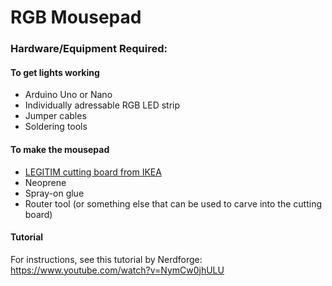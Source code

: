 # RGB Mousepad
### Hardware/Equipment Required:
#### To get lights working
- Arduino Uno or Nano
- Individually adressable RGB LED strip
- Jumper cables
- Soldering tools
#### To make the mousepad
- [LEGITIM cutting board from IKEA](https://www.ikea.com/us/en/catalog/products/90202268/)
- Neoprene
- Spray-on glue
- Router tool (or something else that can be used to carve into the cutting board)

#### Tutorial
For instructions, see this tutorial by Nerdforge:
https://www.youtube.com/watch?v=NymCw0jhULU
